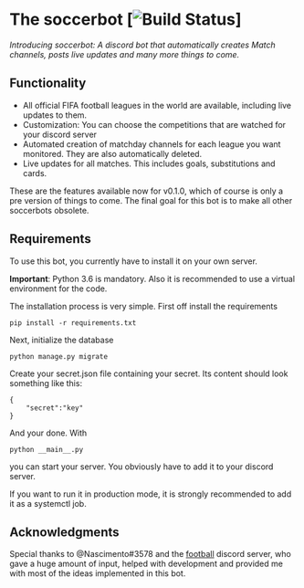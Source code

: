 # The soccerbot [![Build Status](https://travis-ci.org/muma7490/soccerbot.svg?branch=master)]

_Introducing soccerbot: A discord bot that automatically creates Match
channels, posts live updates and many more things to come._

## Functionality
- All official FIFA football leagues in the world are available,
including live updates to them.
- Customization: You can choose the competitions that
are watched for your discord server
- Automated creation of matchday channels for each league you want
monitored. They are also automatically deleted.
- Live updates for all matches. This includes goals, substitutions and
cards.

These are the features available now for v0.1.0, which of course is only
a pre version of things to come. The final goal for this bot is to
make all other soccerbots obsolete.

## Requirements
To use this bot, you currently have to install it on your own server.

**Important**: Python 3.6 is mandatory. Also it is recommended
to use a virtual environment for the code.

The installation process is very simple. First off install the
requirements
```
pip install -r requirements.txt
```
Next, initialize the database
```
python manage.py migrate
```
Create your secret.json file containing your secret. Its content
should look something like this:
```
{
    "secret":"key"
}
```
And your done. With
```
python __main__.py
```
you can start your server. You obviously have to add it to your discord
server.

If you want to run it in production mode, it is strongly recommended
to add it as a systemctl job.

## Acknowledgments

Special thanks to @Nascimento#3578 and the [football](https://discord.gg/wKhSQEt)
discord server, who gave a huge amount of input, helped with development
and provided me with most of the ideas implemented in this bot.

